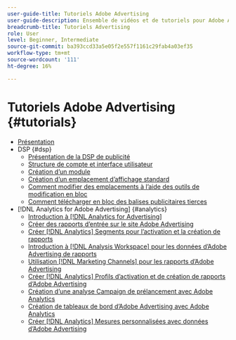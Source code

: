 ```yaml
---
user-guide-title: Tutoriels Adobe Advertising
user-guide-description: Ensemble de vidéos et de tutoriels pour Adobe Advertising.
breadcrumb-title: Tutoriels Advertising
role: User
level: Beginner, Intermediate
source-git-commit: ba393ccd33a5e05f2e557f1161c29fab4a03ef35
workflow-type: tm+mt
source-wordcount: '111'
ht-degree: 16%

---
```



# Tutoriels Adobe Advertising {#tutorials}

+ [Présentation](overview.md)
+ DSP {#dsp}
   + [Présentation de la DSP de publicité](/help/dsp/intro.md)
   + [Structure de compte et interface utilisateur](/help/dsp/ui.md)
   + [Création d’un module](/help/dsp/package-create.md)
   + [Création d’un emplacement d’affichage standard](/help/dsp/placement-create.md)
   + [Comment modifier des emplacements à l’aide des outils de modification en bloc](/help/dsp/bulk-edit-placement-tools.md)
   + [Comment télécharger en bloc des balises publicitaires tierces](/help/dsp/bulk-upload-third-party-ad-tags.md)
+ [!DNL Analytics for Adobe Advertising] {#analytics}
   + [Introduction à [!DNL Analytics for Advertising]](/help/integrations/analytics/intro-a4adc.md)
   + [Créer des rapports d’entrée sur le site Adobe Advertising](/help/integrations/analytics/analytics-site-entry-a4adc.md)
   + [Créer [!DNL Analytics] Segments pour l’activation et la création de rapports](/help/integrations/analytics/analytics-segments-a4adc.md)
   + [Introduction à [!DNL Analysis Workspace] pour les données d’Adobe Advertising de rapports](/help/integrations/analytics/analytics-analysis-workspace-a4adc.md)
   + [Utilisation [!DNL Marketing Channels] pour les rapports d’Adobe Advertising](/help/integrations/analytics/analytics-reporting-a4adc.md)
   + [Créer [!DNL Analytics] Profils d’activation et de création de rapports d’Adobe Advertising](/help/integrations/analytics/analytics-profiles-a4adc.md)
   + [Création d’une analyse Campaign de prélancement avec Adobe Analytics](/help/integrations/analytics/analytics-pre-launch-a4adc.md)
   + [Création de tableaux de bord d’Adobe Advertising avec Adobe Analytics](/help/integrations/analytics/analytics-dashboards-a4adc.md)
   + [Créer [!DNL Analytics] Mesures personnalisées avec données d’Adobe Advertising](/help/integrations/analytics/analytics-custom-metrics-a4adc.md)

<!-- Add to DSP chapter once the videos are complete:
  + [How to Create a Placement](/help/dsp/placement-create.md)
  + [Placement Targeting Capabilities](/help/dsp/placement-targeting.md)
  + [Audience Libraries and Applying Behavioral Targeting](/help/dsp/audience-libraries.md)
-->

<!-- If I move the "Analytics for Advertising chapter into a larger Integrations chapter, then I'll need to set up redirects by copying a CSV file into this repo and populating it for those legacy file names. -->

